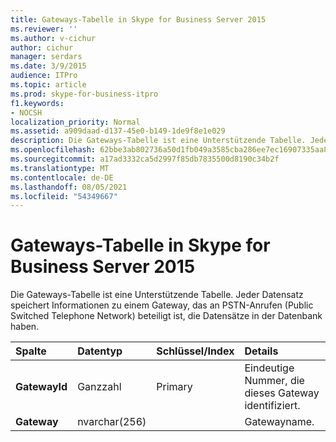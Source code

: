 ```yaml
---
title: Gateways-Tabelle in Skype for Business Server 2015
ms.reviewer: ''
ms.author: v-cichur
author: cichur
manager: serdars
ms.date: 3/9/2015
audience: ITPro
ms.topic: article
ms.prod: skype-for-business-itpro
f1.keywords:
- NOCSH
localization_priority: Normal
ms.assetid: a909daad-d137-45e0-b149-1de9f8e1e029
description: Die Gateways-Tabelle ist eine Unterstützende Tabelle. Jeder Datensatz speichert Informationen zu einem Gateway, das an PSTN-Anrufen (Public Switched Telephone Network) beteiligt ist, die Datensätze in der Datenbank haben.
ms.openlocfilehash: 62bbe3ab802736a50d1fb049a3585cba286ee7ec16907335aa831ab49259b0fc
ms.sourcegitcommit: a17ad3332ca5d2997f85db7835500d8190c34b2f
ms.translationtype: MT
ms.contentlocale: de-DE
ms.lasthandoff: 08/05/2021
ms.locfileid: "54349667"
---
```

# <a name="gateways-table-in-skype-for-business-server-2015"></a>Gateways-Tabelle in Skype for Business Server 2015
 
Die Gateways-Tabelle ist eine Unterstützende Tabelle. Jeder Datensatz speichert Informationen zu einem Gateway, das an PSTN-Anrufen (Public Switched Telephone Network) beteiligt ist, die Datensätze in der Datenbank haben.
  
|**Spalte**|**Datentyp**|**Schlüssel/Index**|**Details**|
|:-----|:-----|:-----|:-----|
|**GatewayId** <br/> |Ganzzahl  <br/> |Primary  <br/> |Eindeutige Nummer, die dieses Gateway identifiziert.  <br/> |
|**Gateway** <br/> |nvarchar(256)  <br/> | <br/> |Gatewayname.  <br/> |
   

